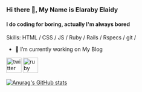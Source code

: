 
### Hi there 👋, My Name is Elaraby Elaidy 
#### I do coding for boring,  actually I'm always bored 

Skills:  HTML / CSS / JS / Ruby / Rails / Rspecs / git / 

- 🔭 I’m currently working on My Blog  


[<img src='https://cdn.jsdelivr.net/npm/simple-icons@3.0.1/icons/twitter.svg' alt='twitter' height='40'>](https://twitter.com/https://twitter.com/Elarabyelaidy)  [<img src='https://cdn.jsdelivr.net/npm/simple-icons@3.0.1/icons/ruby.svg' alt='ruby' height='40'>](https://iconarchive.com/show/crystal-clear-icons-by-everaldo/App-ksokoban-ruby-icon.html)  


[![Anurag's GitHub stats](https://github-readme-stats.vercel.app/api?username=ElarabyElaidy)](https://github.com/anuraghazra/github-readme-stats)


